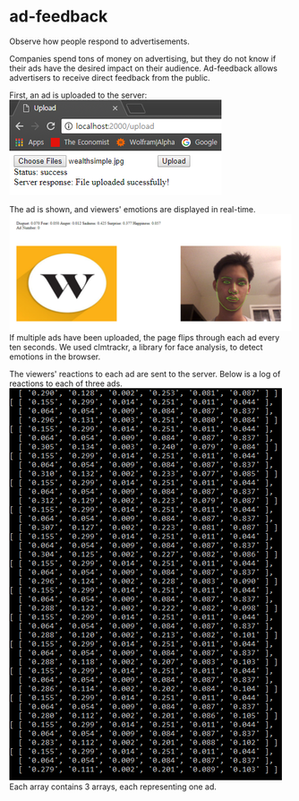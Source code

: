 # ad-feedback
Observe how people respond to advertisements.

Companies spend tons of money on advertising, but they do not know if their ads have the desired impact on their audience. Ad-feedback allows advertisers to receive direct feedback from the public.

First, an ad is uploaded to the server:
![Uploading ads](screenshots/uploading-ads.png?raw=true "Uploading ads")

The ad is shown, and viewers' emotions are displayed in real-time.
![Real-time emotion detection](screenshots/real-time-emotion-detection.png?raw=true "Emotion detection")
If multiple ads have been uploaded, the page flips through each ad every ten seconds.
We used clmtrackr, a library for face analysis, to detect emotions in the browser.

The viewers' reactions to each ad are sent to the server. Below is a log of reactions to each of three ads.
![Logging responses](screenshots/logging-responses-to-each-of-three-ads.png?raw=true "Logging responses")
Each array contains 3 arrays, each representing one ad.
